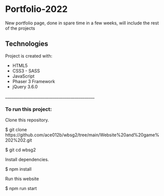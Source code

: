 # Portfolio-2022
New portfolio page, done in spare time in a few weeks, will include the rest of the projects

<h2>Technologies</h2>
Project is created with:
<ul>
<li>HTML5</li>

<li>CSS3 - SASS</li>
<li>JavaScript</li>
<li>Phaser 3 Framework</li>
<li>jQuery 3.6.0</li>
 </ul>
_____________________________________________

<h3>To run this project:</h3>

<p>Clone this repository.</p>
<p>$ git clone https://github.com/ace012b/wbsg2/tree/main/Website%20and%20game%202%202.git</p>
<p>$ git cd wbsg2</p>
<p>Install dependencies.</p>
<p>$ npm install</p>
<p>Run this website</p>
<p>$ npm run start</p>
